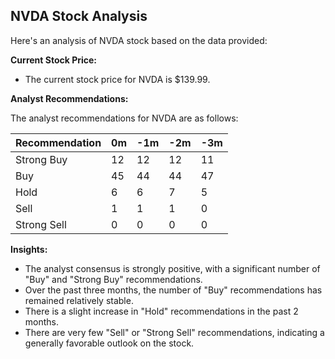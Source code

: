 ## NVDA Stock Analysis

Here's an analysis of NVDA stock based on the data provided:

**Current Stock Price:**

*   The current stock price for NVDA is $139.99.

**Analyst Recommendations:**

The analyst recommendations for NVDA are as follows:

| Recommendation | 0m  | -1m | -2m | -3m |
| :------------- | :-- | :-- | :-- | :-- |
| Strong Buy     | 12  | 12  | 12  | 11  |
| Buy            | 45  | 44  | 44  | 47  |
| Hold           | 6   | 6   | 7   | 5   |
| Sell           | 1   | 1   | 1   | 0   |
| Strong Sell    | 0   | 0   | 0   | 0   |

**Insights:**

*   The analyst consensus is strongly positive, with a significant number of "Buy" and "Strong Buy" recommendations.
*   Over the past three months, the number of "Buy" recommendations has remained relatively stable.
*   There is a slight increase in "Hold" recommendations in the past 2 months.
*   There are very few "Sell" or "Strong Sell" recommendations, indicating a generally favorable outlook on the stock.